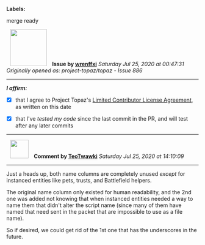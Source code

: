 **Labels:**

merge ready



<a href="https://github.com/wrenffxi"><img src="https://avatars1.githubusercontent.com/u/21246949?v=4" width="96" height="96" hspace="10"></img></a> **Issue by [wrenffxi](https://github.com/wrenffxi)**
_Saturday Jul 25, 2020 at 00:47:31_
_Originally opened as: project-topaz/topaz - Issue 886_

----

<!-- place 'x' mark between square [] brackets to affirm: -->
**_I affirm:_**
- [x] that I agree to Project Topaz's [Limited Contributor License Agreement](http://project-topaz.com/blob/release/CONTRIBUTOR_AGREEMENT.md), as written on this date
- [x] that I've _tested my code_ since the last commit in the PR, and will test after any later commits




----
<a href="https://github.com/TeoTwawki"><img src="https://avatars0.githubusercontent.com/u/6871475?v=4" width="48" height="48" hspace="10"></img></a> **Comment by [TeoTwawki](https://github.com/TeoTwawki)**
_Saturday Jul 25, 2020 at 14:10:09_

----

Just a heads up, both name columns are completely unused _except_ for instanced entities like pets, trusts, and Battlefield helpers.

The original name column only existed for human readability, and the 2nd one was added not knowing that when instanced entities needed a way to name them that didn't alter the script name (since many of them have named that need sent in the packet that are impossible to use as a file name).

So if desired, we could get rid of the 1st one that has the underscores in the future.
